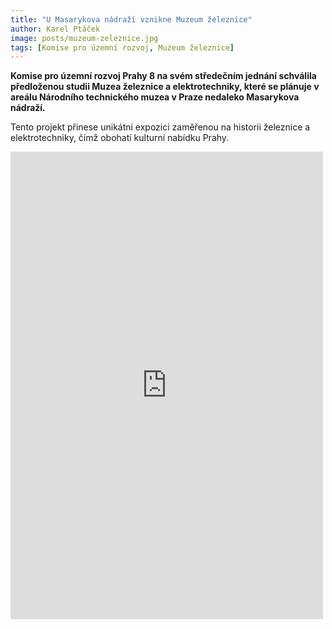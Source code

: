 ```yaml
---
title: "U Masarykova nádraží vznikne Muzeum železnice"
author: Karel Ptáček
image: posts/muzeum-zeleznice.jpg
tags: [Komise pro územní rozvoj, Muzeum železnice]
---
```


**Komise pro územní rozvoj Prahy 8 na svém středečním jednání schválila předloženou studii Muzea železnice a elektrotechniky, které se plánuje v areálu Národního technického muzea v Praze nedaleko Masarykova nádraží.**

Tento projekt přinese unikátní expozici zaměřenou na historii železnice a elektrotechniky, čímž obohatí kulturní nabídku Prahy.

<iframe src="https://www.facebook.com/plugins/post.php?href=https%3A%2F%2Fwww.facebook.com%2Fpiratipraha8%2Fposts%2Fpfbid0bPV3Qxy7HssNk7PoU2jLXZkYCgkCntzH7AyFQopq2kFzqz24qMfUuNuJgg8ydeFTl&show_text=true&width=500" width="500" height="748" style="border:none;overflow:hidden" scrolling="no" frameborder="0" allowfullscreen="true" allow="autoplay; clipboard-write; encrypted-media; picture-in-picture; web-share"></iframe>

